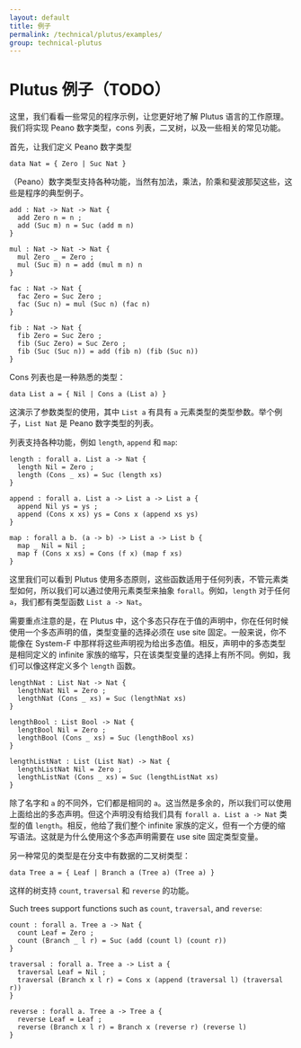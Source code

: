 ```yaml
---
layout: default
title: 例子
permalink: /technical/plutus/examples/
group: technical-plutus
---
```

<!-- Reviewed at 25dc86c0fd9741b2f1c59d3a594c48844bbc73f5 -->

# Plutus 例子（TODO）

这里，我们看看一些常见的程序示例，让您更好地了解 Plutus 语言的工作原理。我们将实现 Peano 数字类型，cons 列表，二叉树，以及一些相关的常见功能。

首先，让我们定义 Peano 数字类型

    data Nat = { Zero | Suc Nat }

（Peano）数字类型支持各种功能，当然有加法，乘法，阶乘和斐波那契这些，这些是程序的典型例子。

    add : Nat -> Nat -> Nat {
      add Zero n = n ;
      add (Suc m) n = Suc (add m n)
    }

    mul : Nat -> Nat -> Nat {
      mul Zero _ = Zero ;
      mul (Suc m) n = add (mul m n) n
    }

    fac : Nat -> Nat {
      fac Zero = Suc Zero ;
      fac (Suc n) = mul (Suc n) (fac n)
    }

    fib : Nat -> Nat {
      fib Zero = Suc Zero ;
      fib (Suc Zero) = Suc Zero ;
      fib (Suc (Suc n)) = add (fib n) (fib (Suc n))
    }

Cons 列表也是一种熟悉的类型：

    data List a = { Nil | Cons a (List a) }

这演示了参数类型的使用，其中 `List a` 有具有 `a` 元素类型的类型参数。举个例子，`List Nat` 是 Peano 数字类型的列表。

列表支持各种功能，例如 `length`, `append` 和 `map`:

    length : forall a. List a -> Nat {
      length Nil = Zero ;
      length (Cons _ xs) = Suc (length xs)
    }

    append : forall a. List a -> List a -> List a {
      append Nil ys = ys ;
      append (Cons x xs) ys = Cons x (append xs ys)
    }

    map : forall a b. (a -> b) -> List a -> List b {
      map _ Nil = Nil ;
      map f (Cons x xs) = Cons (f x) (map f xs)
    }


这里我们可以看到 Plutus 使用多态原则，这些函数适用于任何列表，不管元素类型如何，所以我们可以通过使用元素类型来抽象 `forall`。例如，`length` 对于任何 `a`，我们都有类型函数 `List a -> Nat`。

需要重点注意的是，在 Plutus 中，这个多态只存在于值的声明中，你在任何时候使用一个多态声明的值，类型变量的选择必须在 use site 固定。一般来说，你不能像在 System-F 中那样将这些声明视为给出多态值。相反，声明中的多态类型是相同定义的 infinite 家族的缩写，只在该类型变量的选择上有所不同。例如，我们可以像这样定义多个 `length` 函数。


    lengthNat : List Nat -> Nat {
      lengthNat Nil = Zero ;
      lengthNat (Cons _ xs) = Suc (lengthNat xs)
    }

    lengthBool : List Bool -> Nat {
      lengtBool Nil = Zero ;
      lengthBool (Cons _ xs) = Suc (lengthBool xs)
    }

    lengthListNat : List (List Nat) -> Nat {
      lengthListNat Nil = Zero ;
      lengthListNat (Cons _ xs) = Suc (lengthListNat xs)
    }

除了名字和 `a` 的不同外，它们都是相同的 `a`。这当然是多余的，所以我们可以使用上面给出的多态声明。但这个声明没有给我们具有 `forall a. List a -> Nat` 类型的值 `length`。相反，他给了我们整个 infinite 家族的定义，但有一个方便的缩写语法。这就是为什么使用这个多态声明需要在 use site 固定类型变量。

另一种常见的类型是在分支中有数据的二叉树类型：

    data Tree a = { Leaf | Branch a (Tree a) (Tree a) }

这样的树支持 `count`, `traversal` 和 `reverse` 的功能。

Such trees support functions such as `count`, `traversal`, and `reverse`:

    count : forall a. Tree a -> Nat {
      count Leaf = Zero ;
      count (Branch _ l r) = Suc (add (count l) (count r))
    }

    traversal : forall a. Tree a -> List a {
      traversal Leaf = Nil ;
      traversal (Branch x l r) = Cons x (append (traversal l) (traversal r))
    }

    reverse : forall a. Tree a -> Tree a {
      reverse Leaf = Leaf ;
      reverse (Branch x l r) = Branch x (reverse r) (reverse l)
    }
